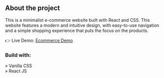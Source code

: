 <h2>About the project</h2>

<p>This is a minimalist e-commerce website built with React and CSS. This
website features a modern and intuitive design, with easy-to-use navigation and a
simple shopping experience that puts the focus on the products.</p>

👉 Live Demo: <a href=''>Ecommerce Demo</a>

<h3>Build with:</h3>

» Vanilla CSS <br>
» React JS
